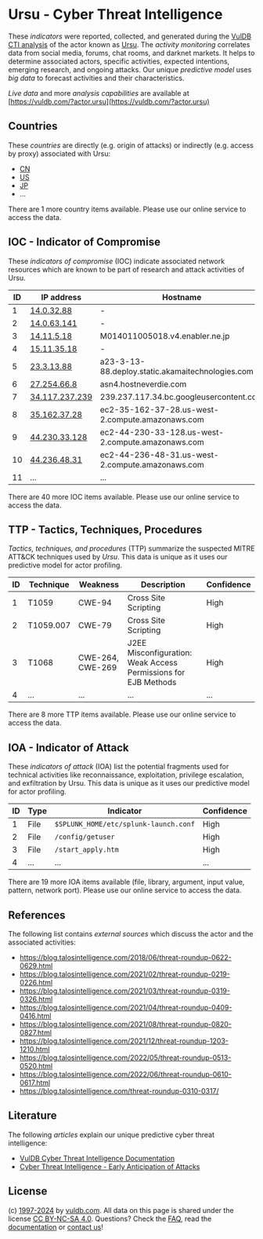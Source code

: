 # Ursu - Cyber Threat Intelligence

These _indicators_ were reported, collected, and generated during the [VulDB CTI analysis](https://vuldb.com/?kb.cti) of the actor known as [Ursu](https://vuldb.com/?actor.ursu). The _activity monitoring_ correlates data from social media, forums, chat rooms, and darknet markets. It helps to determine associated actors, specific activities, expected intentions, emerging research, and ongoing attacks. Our unique _predictive model_ uses _big data_ to forecast activities and their characteristics.

_Live data_ and more _analysis capabilities_ are available at [https://vuldb.com/?actor.ursu](https://vuldb.com/?actor.ursu)

## Countries

These _countries_ are directly (e.g. origin of attacks) or indirectly (e.g. access by proxy) associated with Ursu:

* [CN](https://vuldb.com/?country.cn)
* [US](https://vuldb.com/?country.us)
* [JP](https://vuldb.com/?country.jp)
* ...

There are 1 more country items available. Please use our online service to access the data.

## IOC - Indicator of Compromise

These _indicators of compromise_ (IOC) indicate associated network resources which are known to be part of research and attack activities of Ursu.

ID | IP address | Hostname | Campaign | Confidence
-- | ---------- | -------- | -------- | ----------
1 | [14.0.32.88](https://vuldb.com/?ip.14.0.32.88) | - | - | High
2 | [14.0.63.141](https://vuldb.com/?ip.14.0.63.141) | - | - | High
3 | [14.11.5.18](https://vuldb.com/?ip.14.11.5.18) | M014011005018.v4.enabler.ne.jp | - | High
4 | [15.11.35.18](https://vuldb.com/?ip.15.11.35.18) | - | - | High
5 | [23.3.13.88](https://vuldb.com/?ip.23.3.13.88) | a23-3-13-88.deploy.static.akamaitechnologies.com | - | High
6 | [27.254.66.8](https://vuldb.com/?ip.27.254.66.8) | asn4.hostneverdie.com | - | High
7 | [34.117.237.239](https://vuldb.com/?ip.34.117.237.239) | 239.237.117.34.bc.googleusercontent.com | - | Medium
8 | [35.162.37.28](https://vuldb.com/?ip.35.162.37.28) | ec2-35-162-37-28.us-west-2.compute.amazonaws.com | - | Medium
9 | [44.230.33.128](https://vuldb.com/?ip.44.230.33.128) | ec2-44-230-33-128.us-west-2.compute.amazonaws.com | - | Medium
10 | [44.236.48.31](https://vuldb.com/?ip.44.236.48.31) | ec2-44-236-48-31.us-west-2.compute.amazonaws.com | - | Medium
11 | ... | ... | ... | ...

There are 40 more IOC items available. Please use our online service to access the data.

## TTP - Tactics, Techniques, Procedures

_Tactics, techniques, and procedures_ (TTP) summarize the suspected MITRE ATT&CK techniques used by _Ursu_. This data is unique as it uses our predictive model for actor profiling.

ID | Technique | Weakness | Description | Confidence
-- | --------- | -------- | ----------- | ----------
1 | T1059 | CWE-94 | Cross Site Scripting | High
2 | T1059.007 | CWE-79 | Cross Site Scripting | High
3 | T1068 | CWE-264, CWE-269 | J2EE Misconfiguration: Weak Access Permissions for EJB Methods | High
4 | ... | ... | ... | ...

There are 8 more TTP items available. Please use our online service to access the data.

## IOA - Indicator of Attack

These _indicators of attack_ (IOA) list the potential fragments used for technical activities like reconnaissance, exploitation, privilege escalation, and exfiltration by Ursu. This data is unique as it uses our predictive model for actor profiling.

ID | Type | Indicator | Confidence
-- | ---- | --------- | ----------
1 | File | `$SPLUNK_HOME/etc/splunk-launch.conf` | High
2 | File | `/config/getuser` | High
3 | File | `/start_apply.htm` | High
4 | ... | ... | ...

There are 19 more IOA items available (file, library, argument, input value, pattern, network port). Please use our online service to access the data.

## References

The following list contains _external sources_ which discuss the actor and the associated activities:

* https://blog.talosintelligence.com/2018/06/threat-roundup-0622-0629.html
* https://blog.talosintelligence.com/2021/02/threat-roundup-0219-0226.html
* https://blog.talosintelligence.com/2021/03/threat-roundup-0319-0326.html
* https://blog.talosintelligence.com/2021/04/threat-roundup-0409-0416.html
* https://blog.talosintelligence.com/2021/08/threat-roundup-0820-0827.html
* https://blog.talosintelligence.com/2021/12/threat-roundup-1203-1210.html
* https://blog.talosintelligence.com/2022/05/threat-roundup-0513-0520.html
* https://blog.talosintelligence.com/2022/06/threat-roundup-0610-0617.html
* https://blog.talosintelligence.com/threat-roundup-0310-0317/

## Literature

The following _articles_ explain our unique predictive cyber threat intelligence:

* [VulDB Cyber Threat Intelligence Documentation](https://vuldb.com/?kb.cti)
* [Cyber Threat Intelligence - Early Anticipation of Attacks](https://www.scip.ch/en/?labs.20201022)

## License

(c) [1997-2024](https://vuldb.com/?kb.changelog) by [vuldb.com](https://vuldb.com/?kb.about). All data on this page is shared under the license [CC BY-NC-SA 4.0](https://creativecommons.org/licenses/by-nc-sa/4.0/). Questions? Check the [FAQ](https://vuldb.com/?kb.faq), read the [documentation](https://vuldb.com/?kb) or [contact us](https://vuldb.com/?contact)!
